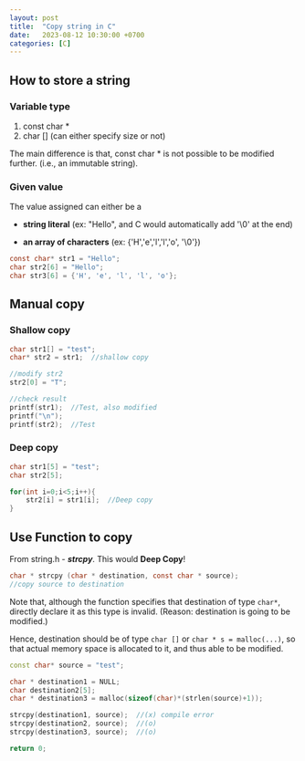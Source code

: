 ```yaml
---
layout: post
title:  "Copy string in C"
date:   2023-08-12 10:30:00 +0700
categories: [C]
---
```


## How to store a string
### Variable type
1. const char *
2. char [] (can either specify size or not)

The main difference is that, const char * is not possible to be modified further. (i.e., an immutable string).

### Given value
The value assigned can either be a 
- **string literal** (ex: "Hello", and C would automatically add '\0' at the end)
* **an array of characters** (ex: {'H','e','l','l','o', '\0'})

``` c
const char* str1 = "Hello";
char str2[6] = "Hello";
char str3[6] = {'H', 'e', 'l', 'l', 'o'};
```

## Manual copy
### Shallow copy
``` c
char str1[] = "test";
char* str2 = str1;  //shallow copy

//modify str2
str2[0] = "T";

//check result
printf(str1);  //Test, also modified
printf("\n");
printf(str2);  //Test
```

### Deep copy
```c
char str1[5] = "test";
char str2[5];

for(int i=0;i<5;i++){
    str2[i] = str1[i];  //Deep copy
}
```

## Use Function to copy
From string.h - ***strcpy***.
This would **Deep Copy**!
```c
char * strcpy (char * destination, const char * source);
//copy source to destination
```


Note that, although the function specifies that destination of type `char*`, directly declare it as this type is invalid. (Reason: destination is going to be modified.)

Hence, destination should be of type `char []` or `char * s = malloc(...)`, so that actual memory space is allocated to it, and thus able to be modified.

```cpp
const char* source = "test";

char * destination1 = NULL; 
char destination2[5];
char * destination3 = malloc(sizeof(char)*(strlen(source)+1));

strcpy(destination1, source);  //(x) compile error
strcpy(destination2, source);  //(o)
strcpy(destination3, source);  //(o)

return 0;
```
